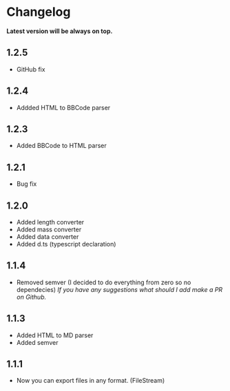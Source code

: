# Changelog

**Latest version will be always on top.**

## 1.2.5

- GitHub fix

## 1.2.4

- Addded HTML to BBCode parser

## 1.2.3

- Added BBCode to HTML parser

## 1.2.1

- Bug fix

## 1.2.0

- Added length converter
- Added mass converter
- Added data converter
- Added d.ts (typescript declaration)

## 1.1.4

- Removed semver (I decided to do everything from zero so no dependecies)
  _If you have any suggestions what should I add make a PR on Github._

## 1.1.3

- Added HTML to MD parser
- Added semver

## 1.1.1

- Now you can export files in any format. (FileStream)
